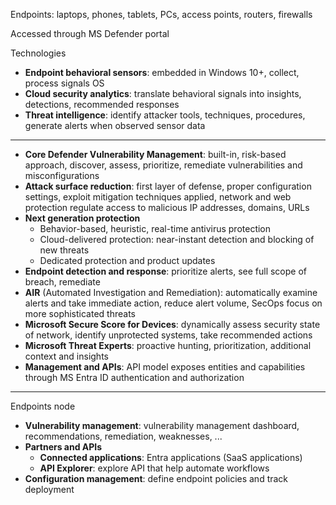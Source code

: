 Endpoints: laptops, phones, tablets, PCs, access points, routers, firewalls

Accessed through MS Defender portal

Technologies
- **Endpoint behavioral sensors**: embedded in Windows 10+, collect, process signals OS
- **Cloud security analytics**: translate behavioral signals into insights, detections, recommended responses
- **Threat intelligence**: identify attacker tools, techniques, procedures, generate alerts when observed sensor data
___

- **Core Defender Vulnerability Management**: built-in, risk-based approach, discover, assess, prioritize, remediate vulnerabilities and misconfigurations
- **Attack surface reduction**: first layer of defense, proper configuration settings, exploit mitigation techniques applied, network and web protection regulate access to malicious IP addresses, domains, URLs
- **Next generation protection**
    - Behavior-based, heuristic, real-time antivirus protection
    - Cloud-delivered protection: near-instant detection and blocking of new threats
    - Dedicated protection and product updates
- **Endpoint detection and response**: prioritize alerts, see full scope of breach, remediate
- **AIR** (Automated Investigation and Remediation): automatically examine alerts and take immediate action, reduce alert volume, SecOps focus on more sophisticated threats
- **Microsoft Secure Score for Devices**: dynamically assess security state of network, identify unprotected systems, take recommended actions
- **Microsoft Threat Experts**: proactive hunting, prioritization, additional context and insights
- **Management and APIs**: API model exposes entities and capabilities through MS Entra ID authentication and authorization
___

Endpoints node
- **Vulnerability management**: vulnerability management dashboard, recommendations, remediation, weaknesses, ...
- **Partners and APIs**
    - **Connected applications**: Entra applications (SaaS applications)
    - **API Explorer**: explore API that help automate workflows
- **Configuration management**: define endpoint policies and track deployment